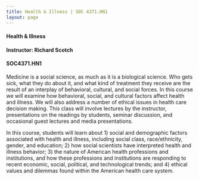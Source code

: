 ```yaml
---
title: Health & Illness | SOC 4371.HN1
layout: page
---
```


#### Health & Illness

#### Instructor: Richard Scotch

#### SOC4371.HN1

Medicine is a social science, as much as it is a biological science.
Who gets sick, what they do about it, and what kind of treatment they
receive are the result of an interplay of behavioral, cultural, and
social forces. In this course we will examine how behavioral, social,
and cultural factors affect health and illness. We will also address a
number of ethical issues in health care decision making. This class will
involve lectures by the instructor, presentations on the readings by
students, seminar discussion, and occasional guest lectures and media
presentations.

In this course, students will learn about 1) social and demographic
factors associated with health and illness, including social class,
race/ethnicity, gender, and education; 2) how social scientists have
interpreted health and illness behavior; 3) the nature of American
health professions and institutions, and how these professions and
institutions are responding to recent economic, social, political, and
technological trends; and 4) ethical values and dilemmas found within
the American health care system.
